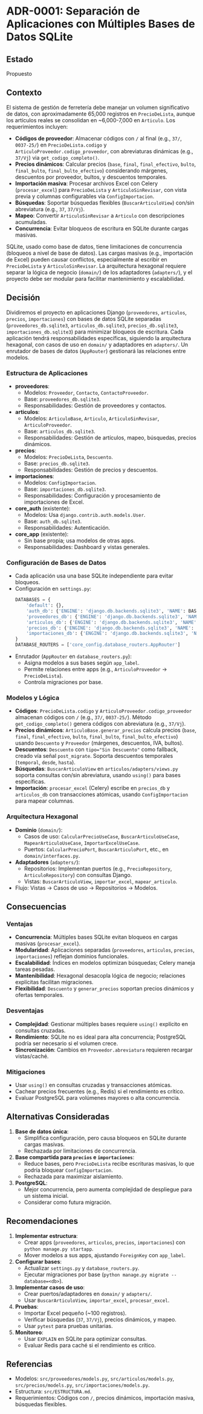 # ADR-0001: Separación de Aplicaciones con Múltiples Bases de Datos SQLite

## Estado
Propuesto

## Contexto
El sistema de gestión de ferretería debe manejar un volumen significativo de datos, con aproximadamente 65,000 registros en `PrecioDeLista`, aunque los artículos reales se consolidan en ~6,000-7,000 en `Articulo`. Los requerimientos incluyen:

- **Códigos de proveedor**: Almacenar códigos con `/` al final (e.g., `37/`, `0037-25/`) en `PrecioDeLista.codigo` y `ArticuloProveedor.codigo_proveedor`, con abreviaturas dinámicas (e.g., `37/Vj`) via `get_codigo_completo()`.
- **Precios dinámicos**: Calcular precios (`base`, `final`, `final_efectivo`, `bulto`, `final_bulto`, `final_bulto_efectivo`) considerando márgenes, descuentos por proveedor, bultos, y descuentos temporales.
- **Importación masiva**: Procesar archivos Excel con Celery (`procesar_excel`) para `PrecioDeLista` y `ArticuloSinRevisar`, con vista previa y columnas configurables via `ConfigImportacion`.
- **Búsquedas**: Soportar búsquedas flexibles (`BuscarArticuloView`) con/sin abreviatura (e.g., `37`, `37/Vj`).
- **Mapeo**: Convertir `ArticuloSinRevisar` a `Articulo` con descripciones acumuladas.
- **Concurrencia**: Evitar bloqueos de escritura en SQLite durante cargas masivas.

SQLite, usado como base de datos, tiene limitaciones de concurrencia (bloqueos a nivel de base de datos). Las cargas masivas (e.g., importación de Excel) pueden causar conflictos, especialmente al escribir en `PrecioDeLista` y `ArticuloSinRevisar`. La arquitectura hexagonal requiere separar la lógica de negocio (`domain/`) de los adaptadores (`adapters/`), y el proyecto debe ser modular para facilitar mantenimiento y escalabilidad.

## Decisión
Dividiremos el proyecto en aplicaciones Django (`proveedores`, `articulos`, `precios`, `importaciones`) con bases de datos SQLite separadas (`proveedores_db.sqlite3`, `articulos_db.sqlite3`, `precios_db.sqlite3`, `importaciones_db.sqlite3`) para minimizar bloqueos de escritura. Cada aplicación tendrá responsabilidades específicas, siguiendo la arquitectura hexagonal, con casos de uso en `domain/` y adaptadores en `adapters/`. Un enrutador de bases de datos (`AppRouter`) gestionará las relaciones entre modelos.

### Estructura de Aplicaciones
- **proveedores**:
  - Modelos: `Proveedor`, `Contacto`, `ContactoProveedor`.
  - Base: `proveedores_db.sqlite3`.
  - Responsabilidades: Gestión de proveedores y contactos.
- **articulos**:
  - Modelos: `ArticuloBase`, `Articulo`, `ArticuloSinRevisar`, `ArticuloProveedor`.
  - Base: `articulos_db.sqlite3`.
  - Responsabilidades: Gestión de artículos, mapeo, búsquedas, precios dinámicos.
- **precios**:
  - Modelos: `PrecioDeLista`, `Descuento`.
  - Base: `precios_db.sqlite3`.
  - Responsabilidades: Gestión de precios y descuentos.
- **importaciones**:
  - Modelos: `ConfigImportacion`.
  - Base: `importaciones_db.sqlite3`.
  - Responsabilidades: Configuración y procesamiento de importaciones de Excel.
- **core_auth** (existente):
  - Modelos: Usa `django.contrib.auth.models.User`.
  - Base: `auth_db.sqlite3`.
  - Responsabilidades: Autenticación.
- **core_app** (existente):
  - Sin base propia; usa modelos de otras apps.
  - Responsabilidades: Dashboard y vistas generales.

### Configuración de Bases de Datos
- Cada aplicación usa una base SQLite independiente para evitar bloqueos.
- Configuración en `settings.py`:
  ```python
  DATABASES = {
      'default': {},
      'auth_db': {'ENGINE': 'django.db.backends.sqlite3', 'NAME': BASE_DIR / 'core_auth/auth_db.sqlite3'},
      'proveedores_db': {'ENGINE': 'django.db.backends.sqlite3', 'NAME': BASE_DIR / 'proveedores/proveedores_db.sqlite3'},
      'articulos_db': {'ENGINE': 'django.db.backends.sqlite3', 'NAME': BASE_DIR / 'articulos/articulos_db.sqlite3'},
      'precios_db': {'ENGINE': 'django.db.backends.sqlite3', 'NAME': BASE_DIR / 'precios/precios_db.sqlite3'},
      'importaciones_db': {'ENGINE': 'django.db.backends.sqlite3', 'NAME': BASE_DIR / 'importaciones/importaciones_db.sqlite3'},
  }
  DATABASE_ROUTERS = ['core_config.database_routers.AppRouter']
  ```
- Enrutador (`AppRouter` en `database_routers.py`):
  - Asigna modelos a sus bases según `app_label`.
  - Permite relaciones entre apps (e.g., `ArticuloProveedor` -> `PrecioDeLista`).
  - Controla migraciones por base.

### Modelos y Lógica
- **Códigos**: `PrecioDeLista.codigo` y `ArticuloProveedor.codigo_proveedor` almacenan códigos con `/` (e.g., `37/`, `0037-25/`). Método `get_codigo_completo()` genera códigos con abreviatura (e.g., `37/Vj`).
- **Precios dinámicos**: `ArticuloBase.generar_precios` calcula precios (`base`, `final`, `final_efectivo`, `bulto`, `final_bulto`, `final_bulto_efectivo`) usando `Descuento` y `Proveedor` (márgenes, descuentos, IVA, bultos).
- **Descuentos**: `Descuento` con `tipo="Sin Descuento"` como fallback, creado vía señal `post_migrate`. Soporta descuentos temporales (`temporal`, `desde`, `hasta`).
- **Búsquedas**: `BuscarArticuloView` en `articulos/adapters/views.py` soporta consultas con/sin abreviatura, usando `using()` para bases específicas.
- **Importación**: `procesar_excel` (Celery) escribe en `precios_db` y `articulos_db` con transacciones atómicas, usando `ConfigImportacion` para mapear columnas.

### Arquitectura Hexagonal
- **Dominio** (`domain/`):
  - Casos de uso: `CalcularPrecioUseCase`, `BuscarArticuloUseCase`, `MapearArticuloUseCase`, `ImportarExcelUseCase`.
  - Puertos: `CalcularPrecioPort`, `BuscarArticuloPort`, etc., en `domain/interfaces.py`.
- **Adaptadores** (`adapters/`):
  - Repositorios: Implementan puertos (e.g., `PrecioRepository`, `ArticuloRepository`) con consultas Django.
  - Vistas: `BuscarArticuloView`, `importar_excel`, `mapear_articulo`.
- Flujo: Vistas -> Casos de uso -> Repositorios -> Modelos.

## Consecuencias
### Ventajas
- **Concurrencia**: Múltiples bases SQLite evitan bloqueos en cargas masivas (`procesar_excel`).
- **Modularidad**: Aplicaciones separadas (`proveedores`, `articulos`, `precios`, `importaciones`) reflejan dominios funcionales.
- **Escalabilidad**: Índices en modelos optimizan búsquedas; Celery maneja tareas pesadas.
- **Mantenibilidad**: Hexagonal desacopla lógica de negocio; relaciones explícitas facilitan migraciones.
- **Flexibilidad**: `Descuento` y `generar_precios` soportan precios dinámicos y ofertas temporales.

### Desventajas
- **Complejidad**: Gestionar múltiples bases requiere `using()` explícito en consultas cruzadas.
- **Rendimiento**: SQLite no es ideal para alta concurrencia; PostgreSQL podría ser necesario si el volumen crece.
- **Sincronización**: Cambios en `Proveedor.abreviatura` requieren recargar vistas/caché.

### Mitigaciones
- Usar `using()` en consultas cruzadas y transacciones atómicas.
- Cachear precios frecuentes (e.g., Redis) si el rendimiento es crítico.
- Evaluar PostgreSQL para volúmenes mayores o alta concurrencia.

## Alternativas Consideradas
1. **Base de datos única**:
   - Simplifica configuración, pero causa bloqueos en SQLite durante cargas masivas.
   - Rechazada por limitaciones de concurrencia.
2. **Base compartida para `precios` e `importaciones`**:
   - Reduce bases, pero `PrecioDeLista` recibe escrituras masivas, lo que podría bloquear `ConfigImportacion`.
   - Rechazada para maximizar aislamiento.
3. **PostgreSQL**:
   - Mejor concurrencia, pero aumenta complejidad de despliegue para un sistema inicial.
   - Considerar como futura migración.

## Recomendaciones
1. **Implementar estructura**:
   - Crear apps (`proveedores`, `articulos`, `precios`, `importaciones`) con `python manage.py startapp`.
   - Mover modelos a sus apps, ajustando `ForeignKey` con `app_label`.
2. **Configurar bases**:
   - Actualizar `settings.py` y `database_routers.py`.
   - Ejecutar migraciones por base (`python manage.py migrate --database=<db>`).
3. **Implementar casos de uso**:
   - Crear puertos/adaptadores en `domain/` y `adapters/`.
   - Usar `BuscarArticuloView`, `importar_excel`, `procesar_excel`.
4. **Pruebas**:
   - Importar Excel pequeño (~100 registros).
   - Verificar búsquedas (`37`, `37/Vj`), precios dinámicos, y mapeo.
   - Usar `pytest` para pruebas unitarias.
5. **Monitoreo**:
   - Usar `EXPLAIN` en SQLite para optimizar consultas.
   - Evaluar Redis para caché si el rendimiento es crítico.

## Referencias
- Modelos: `src/proveedores/models.py`, `src/articulos/models.py`, `src/precios/models.py`, `src/importaciones/models.py`.
- Estructura: `src/ESTRUCTURA.md`.
- Requerimientos: Códigos con `/`, precios dinámicos, importación masiva, búsquedas flexibles.